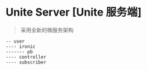 # Unite Server [Unite 服务端]

> 采用全新的微服务架构

```
-- user
---- ironic
------- pb
---- controller
---- subscriber
```